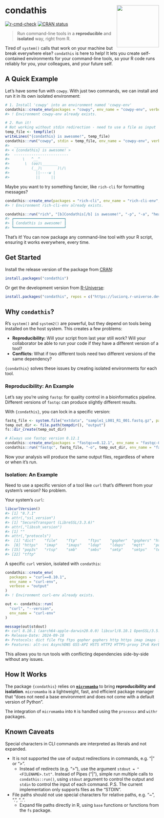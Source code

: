 
<!-- README.md is generated from README.Rmd. Please edit that file -->

# condathis <img src="man/figures/logo.png" align="right" height="138" alt="" />

<!-- badges: start -->

[![r-cmd-check](https://github.com/luciorq/condathis/actions/workflows/r-cmd-check/badge.svg)](https://github.com/luciorq/condathis/actions/workflows/r-cmd-check)
[![CRAN status](https://www.r-pkg.org/badges/version/condathis)](https://CRAN.R-project.org/package=condathis)
<!-- badges: end -->

> Run command-line tools in a **reproducible** and **isolated** way,
> right from R.

Tired of `system()` calls that work on your machine but break everywhere
else? `condathis` is here to help! It lets you create self-contained
environments for your command-line tools, so your R code runs reliably
for you, your colleagues, and your future self.

## A Quick Example

Let’s have some fun with `cowpy`. With just two commands, we can install
and run it in its own isolated environment:

``` r
# 1. Install 'cowpy' into an environment named 'cowpy-env'
condathis::create_env(packages = "cowpy", env_name = "cowpy-env", verbose = "output")
#> ! Environment cowpy-env already exists.

# 2. Run it!
# Not working without stdin redirection - need to use a file as input
temp_file <- tempfile()
writeLines("{condathis} is awesome!", temp_file)
condathis::run("cowpy", stdin = temp_file, env_name = "cowpy-env", verbose = "output")
#>  _________________________
#> < {condathis} is awesome! >
#>  -------------------------
#>      \   ^__^
#>       \  (oo)\_______
#>          (__)\       )\/\
#>            ||----w |
#>            ||     ||
```

Maybe you want to try something fancier, like `rich-cli` for formatting
messages?

``` r
condathis::create_env(packages = "rich-cli", env_name = "rich-cli-env", verbose = "output")
#> ! Environment rich-cli-env already exists.

condathis::run("rich", "[b]Condathis[/b] is awesome!", "-p", "-a", "heavy", env_name = "rich-cli-env", verbose = "output")
#> ┏━━━━━━━━━━━━━━━━━━━━━━━┓
#> ┃ Condathis is awesome! ┃
#> ┗━━━━━━━━━━━━━━━━━━━━━━━┛
```

That’s it! You can now package any command-line tool with your R script,
ensuring it works everywhere, every time.

## Get Started

Install the release version of the package from
[CRAN](https://cran.r-project.org/package=condathis):

``` r
install.packages("condathis")
```

Or get the development version from
[R-Universe](https://luciorq.r-universe.dev/condathis):

``` r
install.packages("condathis", repos = c("https://luciorq.r-universe.dev", getOption("repos")))
```

## Why `condathis`?

R’s `system()` and `system2()` are powerful, but they depend on tools
being installed on the host system. This creates a few problems:

- **Reproducibility:** Will your script from last year still work? Will
  your collaborator be able to run your code if they have a different
  version of a tool?
- **Conflicts:** What if two different tools need two different versions
  of the same dependency?

`{condathis}` solves these issues by creating isolated environments for
each tool.

### Reproducibility: An Example

Let’s say you’re using `fastqc` for quality control in a bioinformatics
pipeline. Different versions of `fastqc` can produce slightly different
results.

With `{condathis}`, you can lock in a specific version:

``` r
fastq_file <- system.file("extdata", "sample1_L001_R1_001.fastq.gz", package = "condathis")
temp_out_dir <- file.path(tempdir(), "output")
fs::dir_create(temp_out_dir)

# Always use fastqc version 0.12.1
condathis::create_env(packages = "fastqc==0.12.1", env_name = "fastqc-0.12.1")
condathis::run("fastqc", fastq_file, "-o", temp_out_dir, env_name = "fastqc-0.12.1")
```

Now your analysis will produce the same output files, regardless of
where or when it’s run.

### Isolation: An Example

Need to use a specific version of a tool like `curl` that’s different
from your system’s version? No problem.

Your system’s `curl`:

``` r
libcurlVersion()
#> [1] "8.7.1"
#> attr(,"ssl_version")
#> [1] "SecureTransport (LibreSSL/3.3.6)"
#> attr(,"libssh_version")
#> [1] ""
#> attr(,"protocols")
#>  [1] "dict"    "file"    "ftp"     "ftps"    "gopher"  "gophers" "http"
#>  [8] "https"   "imap"    "imaps"   "ldap"    "ldaps"   "mqtt"    "pop3"
#> [15] "pop3s"   "rtsp"    "smb"     "smbs"    "smtp"    "smtps"   "telnet"
#> [22] "tftp"
```

A specific `curl` version, isolated with `condathis`:

``` r
condathis::create_env(
  packages = "curl==8.10.1",
  env_name = "curl-env",
  verbose = "output"
)
#> ! Environment curl-env already exists.

out <- condathis::run(
  "curl", "--version",
  env_name = "curl-env"
)

message(out$stdout)
#> curl 8.10.1 (aarch64-apple-darwin20.0.0) libcurl/8.10.1 OpenSSL/3.5.4 (SecureTransport) zlib/1.3.1 zstd/1.5.7 libssh2/1.11.1 nghttp2/1.67.0
#> Release-Date: 2024-09-18
#> Protocols: dict file ftp ftps gopher gophers http https imap imaps ipfs ipns mqtt pop3 pop3s rtsp scp sftp smb smbs smtp smtps telnet tftp ws wss
#> Features: alt-svc AsynchDNS GSS-API HSTS HTTP2 HTTPS-proxy IPv6 Kerberos Largefile libz MultiSSL NTLM SPNEGO SSL threadsafe TLS-SRP UnixSockets zstd
```

This allows you to run tools with conflicting dependencies side-by-side
without any issues.

## How It Works

The package `{condathis}` relies on
[**`micromamba`**](https://mamba.readthedocs.io/en/latest/user_guide/micromamba.html)
to bring **reproducibility and isolation**. `micromamba` is a
lightweight, fast, and efficient package manager that “does not need a
base environment and does not come with a default version of Python”.

The integration of `micromamba` into `R` is handled using the `processx`
and `withr` packages.

## Known Caveats

Special characters in CLI commands are interpreted as literals and not
expanded.

- It is not supported the use of output redirections in commands,
  e.g. “\|” or “\>”.
  - Instead of redirects (e.g. “\>”), use the argument
    `stdout = "<FILENAME>.txt"`. Instead of Pipes (“\|”), simple run
    multiple calls to `condathis::run()`, using `stdout` argument to
    control the output and `stdin` to control the input of each command.
    P.S. The current implementation only supports files as the “STDIN”.
- File paths should not use special characters for relative paths,
  e.g. “~”, “.”, “..”.
  - Expand file paths directly in R, using `base` functions or functions
    from the `fs` package.
